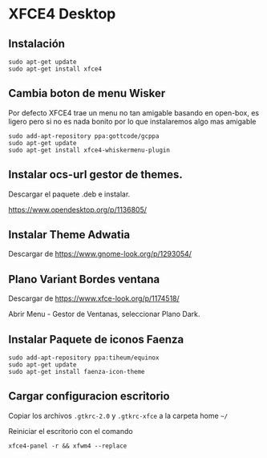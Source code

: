 # XFCE4 Desktop

## Instalación

	sudo apt-get update
	sudo apt-get install xfce4

## Cambia boton de menu  Wisker

Por defecto XFCE4 trae un menu no tan amigable basando en open-box, es ligero pero si no es nada bonito por lo que instalaremos algo mas amigable

	sudo add-apt-repository ppa:gottcode/gcppa
	sudo apt-get update
	sudo apt-get install xfce4-whiskermenu-plugin

## Instalar ocs-url gestor de themes.

Descargar el paquete .deb e instalar.

https://www.opendesktop.org/p/1136805/

## Instalar Theme Adwatia

Descargar de https://www.gnome-look.org/p/1293054/

## Plano Variant Bordes ventana

Descargar de https://www.xfce-look.org/p/1174518/

Abrir Menu - Gestor de Ventanas, seleccionar Plano Dark.

## Instalar Paquete de iconos Faenza

   	sudo add-apt-repository ppa:tiheum/equinox
   	sudo apt-get update
   	sudo apt-get install faenza-icon-theme

## Cargar configuracion escritorio

Copiar los archivos `.gtkrc-2.0` y `.gtkrc-xfce` a la carpeta home `~/`

Reiniciar el escritorio con el comando

	xfce4-panel -r && xfwm4 --replace


